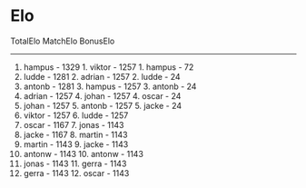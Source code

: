 # Elo
TotalElo                      MatchElo                      BonusElo                      
----------------              ----------------              ----------------              
1. hampus - 1329              1. viktor - 1257              1. hampus - 72                
2. ludde - 1281               2. adrian - 1257              2. ludde - 24                 
3. antonb - 1281              3. hampus - 1257              3. antonb - 24                
4. adrian - 1257              4. johan - 1257               4. oscar - 24                 
5. johan - 1257               5. antonb - 1257              5. jacke - 24                 
6. viktor - 1257              6. ludde - 1257               
7. oscar - 1167               7. jonas - 1143               
8. jacke - 1167               8. martin - 1143              
9. martin - 1143              9. jacke - 1143               
10. antonw - 1143             10. antonw - 1143             
11. jonas - 1143              11. gerra - 1143              
12. gerra - 1143              12. oscar - 1143         
